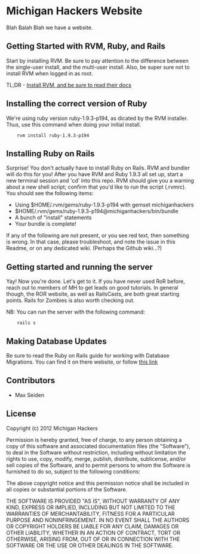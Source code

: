 # Michigan Hackers Website
Blah Balah Blah we have a website.

## Getting Started with RVM, Ruby, and Rails
Start by installing RVM. Be sure to pay attention to the difference between the
single-user install, and the multi-user install. Also, be super sure not to
install RVM when logged in as root. 

TL;DR - [Install RVM, and be sure to read their docs](https://rvm.io/rvm/install/#explained)

## Installing the correct version of Ruby
We're using ruby version ruby-1.9.3-p194, as dicated by the RVM installer. Thus,
use this command when doing your initial install.

        rvm install ruby-1.9.3-p194

## Installing Ruby on Rails
Surprise! You don't actually have to install Ruby on Rails. RVM and bundler will
do this for you! After you have RVM and Ruby 1.9.3 all set up, start a new
terminal session and 'cd' into this repo. RVM should give you a warning about a
new shell script; confirm that you'd like to run the script (.rvmrc). You should
see the following items:

* Using $HOME/.rvm/gems/ruby-1.9.3-p194 with gemset michiganhackers
* $HOME/.rvm/gems/ruby-1.9.3-p194@michiganhackers/bin/bundle
* A bunch of "install" statements
* Your bundle is complete!

If any of the following are not present, or you see red text, then something is
wrong. In that case, please troubleshoot, and note the issue in this Readme, or
on any dedicated wiki. (Perhaps the Github wiki...?)

## Getting started and running the server
Yay! Now you're done. Let's get to it. If you have never used RoR before, reach
out to members of MH to get leads on good tutorials. In general though, the ROR
website, as well as RailsCasts, are both great starting points. Rails for
Zombies is also worth checking out. 

NB: You can run the server with the following command: 

        rails s

## Making Database Updates 
Be sure to read the Ruby on Rails guide for working with Database Migrations.
You can find it on there website, or follow [this link](http://guides.rubyonrails.org/migrations.html)


## Contributors
* Max Seiden

## License
Copyright (c) 2012 Michigan Hackers 

Permission is hereby granted, free of charge, to any person obtaining a copy of
this software and associated documentation files (the "Software"), to deal in
the Software without restriction, including without limitation the rights to
use, copy, modify, merge, publish, distribute, sublicense, and/or sell copies of
the Software, and to permit persons to whom the Software is furnished to do so,
subject to the following conditions:

The above copyright notice and this permission notice shall be included in all
copies or substantial portions of the Software.

THE SOFTWARE IS PROVIDED "AS IS", WITHOUT WARRANTY OF ANY KIND, EXPRESS OR
IMPLIED, INCLUDING BUT NOT LIMITED TO THE WARRANTIES OF MERCHANTABILITY, FITNESS
FOR A PARTICULAR PURPOSE AND NONINFRINGEMENT. IN NO EVENT SHALL THE AUTHORS OR
COPYRIGHT HOLDERS BE LIABLE FOR ANY CLAIM, DAMAGES OR OTHER LIABILITY, WHETHER
IN AN ACTION OF CONTRACT, TORT OR OTHERWISE, ARISING FROM, OUT OF OR IN
CONNECTION WITH THE SOFTWARE OR THE USE OR OTHER DEALINGS IN THE SOFTWARE.
